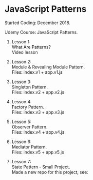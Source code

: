 # JavaScript Patterns

Started Coding: December 2018.

Udemy Course: JavaScript Patterns.

1. Lesson 1:<br> 
What Are Patterns?<br>
Video lesson

2. Lesson 2:<br>
Module & Revealing Module Pattern.<br>
Files: index.v1 + app.v1.js

3. Lesson 3:<br>
Singleton Pattern.<br>
Files: index.v2 + app.v2.js

4. Lesson 4:<br>
Factory Pattern.<br>
Files: index.v3 + app.v3.js

5. Lesson 5:<br>
Observer Pattern.<br>
Files: index.v4 + app.v4.js

6. Lesson 6:<br>
Mediator Pattern.<br>
Files: index.v5 + app.v5.js

7. Lesson 7:<br>
State Pattern - Small Project. <br>
Made a new repo for this project, see:<br>
<link>
